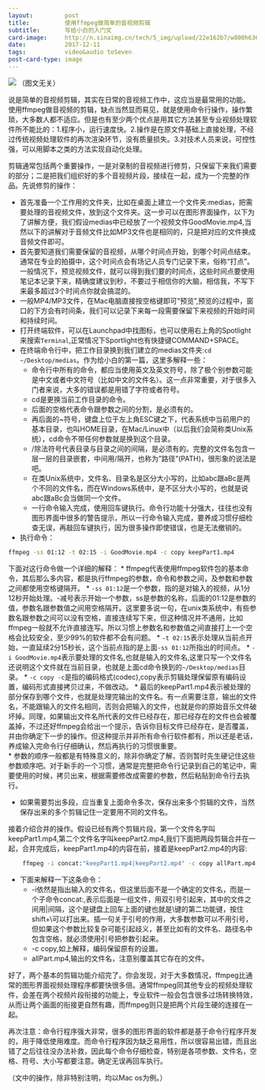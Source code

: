```yaml
---
layout:         post
title:          使用ffmpeg做简单的音视频剪辑
subtitle:       写给小白的入门文
card-image:     http://n.sinaimg.cn/tech/5_img/upload/22e162b7/w800h636/20171211/vved-fypnsip5943640.jpg
date:           2017-12-11
tags:           video&audio toSeven
post-card-type: image
---
```

![](http://n.sinaimg.cn/tech/5_img/upload/22e162b7/w800h636/20171211/vved-fypnsip5943640.jpg)
（图文无关）

说是简单的音视频剪辑，其实在日常的音视频工作中，这应当是最常用的功能。  
使用ffmpeg做音视频的剪辑，缺点当然显而易见，就是使用命令行操作，操作繁琐，大多数人都不适应。但是也有至少两个优点是用其它方法甚至专业视频处理软件所不能比的：1.程序小，运行速度快。2.操作是在原文件基础上直接处理，不经过传统视频处理软件的再次渲染环节，没有质量损失。3.对技术人员来说，可控性强，可以用脚本之类的方法实现自动化处理。

剪辑通常包括两个重要操作，一是对录制的音视频进行修剪，只保留下来我们需要的部分；二是把我们组织好的多个音视频片段，接续在一起，成为一个完整的作品。先说修剪的操作：
* 首先准备一个工作用的文件夹，比如在桌面上建立一个文件夹:medias，把需要处理的音视频文件，放到这个文件夹。这一步可以在图形界面操作，以下为了讲解方便，我们假设medias中已经放了一个视频文件GoodMovie.mp4,当然以下的讲解对于音频文件比如MP3文件也是相同的，只是把对应的文件换成音频文件即可。   
* 首先要知道我们需要保留的音视频，从哪个时间点开始，到哪个时间点结束。通常在专业的拍摄中，这个时间点会有场记人员专门记录下来，俗称“打点”。一般情况下，预览视频文件，就可以得到我们要的时间点，这些时间点要使用笔记本记录下来，精确度建议到秒，不要过于相信你的大脑，相信我，不写下来最多超过3个时间点你就会搞混的。  
* 一般MP4/MP3文件，在Mac电脑直接按空格键即可“预览”,预览的过程中，窗口的下方会有时间条，我们可以记录下来每一段需要保留下来视频的开始时间和持续时间。
* 打开终端软件，可以在Launchpad中找图标，也可以使用右上角的Spotlight来搜索`Terminal`,正常情况下Sportlight也有快捷键COMMAND+SPACE。  
* 在终端命令行中，把工作目录换到我们建立的medias文件夹:`cd ~/Desktop/medias`。作为给小白的第一篇，这里多解释一些：  
	* 命令行中所有的命令，都应当使用英文及英文符号，除了极个别参数可能是中文或者中文符号（比如中文的文件名）。这一点非常重要，对于很多入门者来说，大多的错误都是用错了字符或者符号。  
	* cd是更换当前工作目录的命令。  
	* 后面的空格代表命令跟参数之间的分割，是必须有的。  
	* 再后面的~符号，键盘上位于左上角ESC键之下，代表系统中当前用户的基本目录，也叫HOME目录，在Mac/Linux中（以后我们会简称类Unix系统），cd命令不带任何参数就是换到这个目录。  
	* /除法符号代表目录与目录之间的间隔，是必须有的。完整的文件名包含一层一层的目录嵌套，中间用/隔开，也称为”路径”(PATH)，很形象的说法是吧。
	* 在类Unix系统中，文件名、目录名是区分大小写的，比如abc跟aBc是两个不同的文件名，而在Windows系统中，是不区分大小写的，也就是说abc跟aBc会当做同一个文件。  
	* 一行命令输入完成，使用回车键执行。命令行功能十分强大，往往也没有图形界面中很多的警告提示，所以一行命令输入完成，要养成习惯仔细检查无误，再敲回车键执行，因为很多操作即使错误，也是无法撤销的。
* 执行命令：
```bash
ffmpeg -ss 01:12 -t 02:15 -i GoodMovie.mp4 -c copy keepPart1.mp4
```
下面对这行命令做一个详细的解释：
	* ffmpeg代表使用ffmpeg软件包的基本命令，其后那么多内容，都是执行ffmpeg的参数，命令和参数之间，及参数和参数之间都使用空格键隔开。
	* `-ss 01:12`是一个参数，指的是对输入的视频，从1分12秒开始处理。-减号表示开始一个参数，ss是参数的名称，后面的01:12是参数的值，参数名跟参数值之间用空格隔开。这里要多说一句，在unix类系统中，有些参数名跟参数之间可以没有空格，直接连续写下来，但这种情况并不通用，比如ffmpeg一般就不允许直接连写。所以习惯上参数名和参数值之间直接打上一个空格会比较安全，至少99%的软件都不会有问题。
	* `-t 02:15`表示处理从当前点开始，一直延续2分15秒长，这个当前点指的是上面`-ss 01:12`所指出的时间点。
	* `-i GoodMovie.mp4`表示要处理的文件名,也就是输入的文件名,这里只写一个文件名还说明这个文件就在当前目录，也就是上面cd命令换到的`~/Desktop/medias`目录。
	* `-c copy -c`是指的编码格式(codec),copy表示剪辑处理保留原有编码设置，编码形式直接拷贝过来，不做改动。
	* 最后的keepPart1.mp4表示被处理的部分保存到哪个文件，也就是处理完输出的文件名。有一点需要注意，输出的文件名，不能跟输入的文件名相同，否则会把输入的文件，也就是你的原始音乐文件破坏掉。同理，如果输出文件名所代表的文件已经存在，那已经存在的文件也会被覆盖掉，不过还好ffmpeg会给出一个提示，告诉你目标文件已经存在，是否覆盖，并由你确定下一步的操作。但这种提示并非所有命令行软件都有，所以还是老话，养成输入完命令行仔细确认，然后再执行的习惯很重要。  
	* 参数的顺序一般都是有特殊意义的，除非你确定了解，否则暂时先生硬记住这些参数顺序吧。对于新手的一个习惯，通常是完整把命令行记录到自己的笔记中，需要使用的时候，拷贝出来，根据需要修改成需要的参数，然后粘贴到命令行去执行。  
* 如果需要剪出多段，应当重复上面命令多次，保存出来多个剪辑的文件，当然保存出来的多个剪辑记住一定要用不同的文件名。

接着介绍合并的操作。假设已经有两个剪辑片段，第一个文件名字叫keepPart1.mp4,第二个文件名字叫keepPart2.mp4,我们下面把两段剪辑合并在一起，合并完成后，keepPart1.mp4的内容在前，接着是keepPart2.mp4的内容:  
```bash
	ffmpeg -i concat:"keepPart1.mp4|keepPart2.mp4" -c copy allPart.mp4
```
* 下面来解释一下这条命令：  
	* -i依然是指出输入的文件名，但这里后面不是一个确定的文件名，而是一个子命令concat:,表示后面是一组文件，用双引号引起来，其中的文件之间用\|间隔，这个是键盘上回车上面的键也就是\键的第二功能键，按住shift+\可以打出来。插一句关于引号的作用，大多数参数可以不用引号，但如果这个参数比较复杂可能引起歧义，甚至比如有的文件名、路径名中包含空格，就必须使用引号把参数引起来。  
	* -c copy,如上解释，编码保留原有的设置。  
	* allPart.mp4,输出的文件名，注意别覆盖其它存在的文件。  

好了，两个基本的剪辑功能介绍完了。你会发现，对于大多数情况，ffmpeg比通常的图形界面视频处理程序都要快很多倍。通常ffmpeg同其他专业的视频处理软件，会差在两个视频片段衔接的功能上，专业软件一般会包含很多过场转换特效，从而让两个画面的衔接更自然有趣，而ffmpeg则只是把两个片段生硬的连接在一起。


再次注意：命令行程序强大非常，很多的图形界面的软件都是基于命令行程序开发的，用于降低使用难度。而命令行程序因为缺乏易用性，所以很容易出错，而且出错了之后往往没办法补救，因此每个命令仔细检查，特别是各项参数、文件名，空格、符号、大小写都要注意。确定无误再回车执行。

（文中的操作，除非特别注明，均以Mac os为例。）
